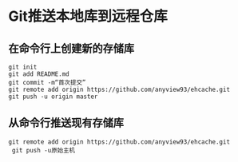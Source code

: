 # Git推送本地库到远程仓库

## 在命令行上创建新的存储库



```shell
git init 
git add README.md 
git commit -m“首次提交” 
git remote add origin https://github.com/anyview93/ehcache.git
git push -u origin master
```

## 从命令行推送现有存储库

```
git remote add origin https://github.com/anyview93/ehcache.git
 git push -u原始主机
```

